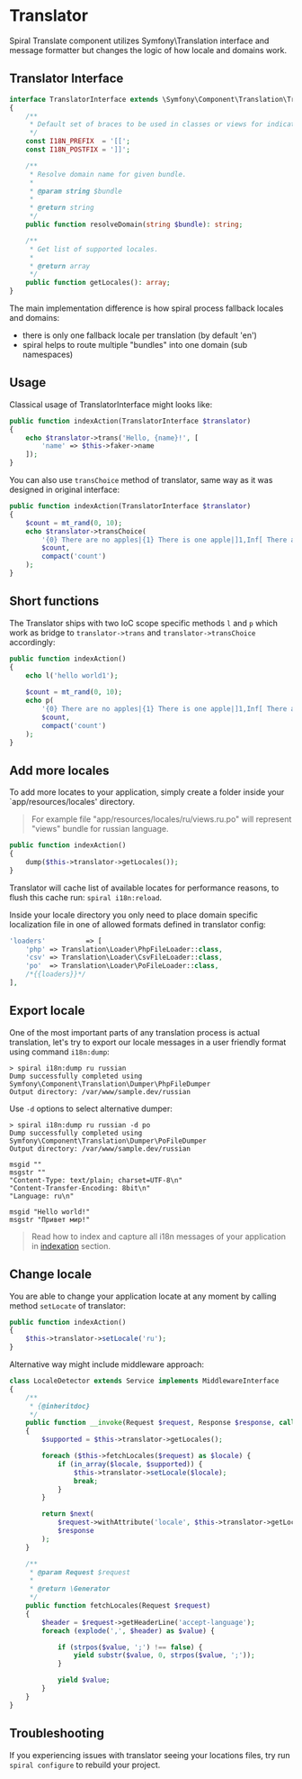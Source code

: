 # Translator
Spiral Translate component utilizes Symfony\Translation interface and message formatter but changes the logic of how locale and domains work.

## Translator Interface

```php
interface TranslatorInterface extends \Symfony\Component\Translation\TranslatorInterface
{
    /**
     * Default set of braces to be used in classes or views for indication of translatable content.
     */
    const I18N_PREFIX  = '[[';
    const I18N_POSTFIX = ']]';

    /**
     * Resolve domain name for given bundle.
     *
     * @param string $bundle
     *
     * @return string
     */
    public function resolveDomain(string $bundle): string;

    /**
     * Get list of supported locales.
     *
     * @return array
     */
    public function getLocales(): array;
}
```

The main implementation difference is how spiral process fallback locales and domains: 
- there is only one fallback locale per translation (by default 'en')
- spiral helps to route multiple "bundles" into one domain (sub namespaces)

## Usage
Classical usage of TranslatorInterface might looks like:

```php
public function indexAction(TranslatorInterface $translator)
{
    echo $translator->trans('Hello, {name}!', [
        'name' => $this->faker->name
    ]);
}
```

You can also use `transChoice` method of translator, same way as it was designed in original interface: 

```php
public function indexAction(TranslatorInterface $translator)
{
    $count = mt_rand(0, 10);
    echo $translator->transChoice(
        '{0} There are no apples|{1} There is one apple|]1,Inf[ There are {count} apples',
        $count,
        compact('count')
    );
}
```
## Short functions
The Translator ships with two IoC scope specific methods `l` and `p` which work as bridge to 
`translator->trans` and `translator->transChoice` accordingly:

```php
public function indexAction()
{
    echo l('hello world1');
    
    $count = mt_rand(0, 10);
    echo p(
        '{0} There are no apples|{1} There is one apple|]1,Inf[ There are {count} apples',
        $count,
        compact('count')
    );
}
```

## Add more locales
To add more locates to your application, simply create a folder inside your `app/resources/locales' directory.

> For example file "app/resources/locales/ru/views.ru.po" will represent "views" bundle for russian language.

```php
public function indexAction()
{
    dump($this->translator->getLocales());
}
```

Translator will cache list of available locates for performance reasons, to flush this cache run: 
`spiral i18n:reload`.

Inside your locale directory you only need to place domain specific localization file in one of allowed formats defined in translator config:

```php
'loaders'          => [
    'php' => Translation\Loader\PhpFileLoader::class,
    'csv' => Translation\Loader\CsvFileLoader::class,
    'po'  => Translation\Loader\PoFileLoader::class,
    /*{{loaders}}*/
],
```

## Export locale
One of the most important parts of any translation process is actual translation, let's try to export our locale messages in a user friendly format using command `i18n:dump`:

```
> spiral i18n:dump ru russian
Dump successfully completed using Symfony\Component\Translation\Dumper\PhpFileDumper
Output directory: /var/www/sample.dev/russian
```

Use `-d` options to select alternative dumper:

```
> spiral i18n:dump ru russian -d po
Dump successfully completed using Symfony\Component\Translation\Dumper\PoFileDumper
Output directory: /var/www/sample.dev/russian
```

```
msgid ""
msgstr ""
"Content-Type: text/plain; charset=UTF-8\n"
"Content-Transfer-Encoding: 8bit\n"
"Language: ru\n"

msgid "Hello world!"
msgstr "Привет мир!"
```

> Read how to index and capture all i18n messages of your application in [indexation](/old/i18ni18n/indexation.md) section.

## Change locale
You are able to change your application locate at any moment by calling method `setLocate` of translator:

```php
public function indexAction()
{
    $this->translator->setLocale('ru');
}
```

Alternative way might include middleware approach:

```php
class LocaleDetector extends Service implements MiddlewareInterface
{
    /**
     * {@inheritdoc}
     */
    public function __invoke(Request $request, Response $response, callable $next)
    {
        $supported = $this->translator->getLocales();

        foreach ($this->fetchLocales($request) as $locale) {
            if (in_array($locale, $supported)) {
                $this->translator->setLocale($locale);
                break;
            }
        }

        return $next(
            $request->withAttribute('locale', $this->translator->getLocale()),
            $response
        );
    }

    /**
     * @param Request $request
     *
     * @return \Generator
     */
    public function fetchLocales(Request $request)
    {
        $header = $request->getHeaderLine('accept-language');
        foreach (explode(',', $header) as $value) {

            if (strpos($value, ';') !== false) {
                yield substr($value, 0, strpos($value, ';'));
            }

            yield $value;
        }
    }
}
```

## Troubleshooting
If you experiencing issues with translator seeing your locations files, try run `spiral configure` to
rebuild your project.
